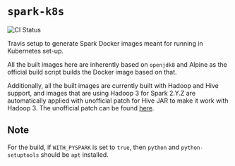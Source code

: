 # `spark-k8s`

![CI Status](https://img.shields.io/github/workflow/status/guangie88/spark-k8s/CI/master?color=green&label=CI&logo=github&logoColor=white&style=for-the-badge)

Travis setup to generate Spark Docker images meant for running in Kubernetes
set-up.

All the built images here are inherently based on `openjdk8` and Alpine as the
official build script builds the Docker image based on that.

Additionally, all the built images are currently built with Hadoop and Hive
support, and images that are using Hadoop 3 for Spark 2.Y.Z are automatically
applied with unofficial patch for Hive JAR to make it work with Hadoop 3. The
unofficial patch can be found
[here](https://github.com/guangie88/hive-exec-jar).

## Note

For the build, if `WITH_PYSPARK` is set to `true`, then `python` and
`python-setuptools` should be `apt` installed.
